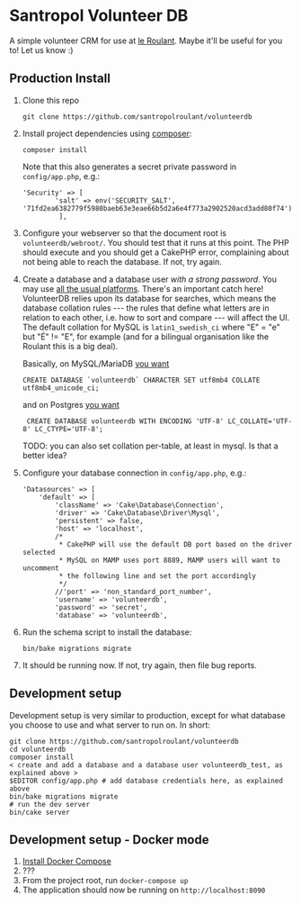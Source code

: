 Santropol Volunteer DB
======================

A simple volunteer CRM for use at [le Roulant](https://santropolroulant.org). Maybe it'll be useful for you to! Let us know :)

## Production Install

1. Clone this repo
    ```
    git clone https://github.com/santropolroulant/volunteerdb
    ```
2. Install project dependencies using [composer](https://getcomposer.org):
    ```
    composer install
    ```
    Note that this also generates a secret private password in `config/app.php`, e.g.:
    ```
    'Security' => [
            'salt' => env('SECURITY_SALT', '71fd2ea6382779f5980baeb63e3eae66b5d2a6e4f773a2902520acd3add80f74'),
             ],
    ```
3. Configure your webserver so that the document root is `volunteerdb/webroot/`.
   You should test that it runs at this point. The PHP should execute and you should get a CakePHP error, complaining about not being able to reach the database. If not, try again.
2. Create a database and a database user _with a strong password_. You may use [all the usual platforms](https://book.cakephp.org/3.0/en/orm/database-basics.html#supported-databases).
    There's an important catch here! VolunteerDB relies upon its database for searches,
    which means the database collation rules --- the rules that define what letters are
    in relation to each other, i.e. how to sort and compare --- will affect the UI.
    The default collation for MySQL is `latin1_swedish_ci` where "E" = "e" but "É" != "E",
    for example (and for a bilingual organisation like the Roulant this is a big deal).

    Basically, on MySQL/MariaDB [you want](https://dev.mysql.com/doc/refman/8.0/en/charset-collation-implementations.html)
    ```
    CREATE DATABASE `volunteerdb` CHARACTER SET utf8mb4 COLLATE utf8mb4_unicode_ci;
    ```
   and on Postgres [you want](https://www.postgresql.org/docs/9.3/static/multibyte.html)
   ```
    CREATE DATABASE volunteerdb WITH ENCODING 'UTF-8' LC_COLLATE='UTF-8' LC_CTYPE='UTF-8';
   ```
   TODO: you can also set collation per-table, at least in mysql. Is that a better idea?
4. Configure your database connection in `config/app.php`, e.g.:
    ```
    'Datasources' => [
        'default' => [
            'className' => 'Cake\Database\Connection',
            'driver' => 'Cake\Database\Driver\Mysql',
            'persistent' => false,
            'host' => 'localhost',
            /*
             * CakePHP will use the default DB port based on the driver selected
             * MySQL on MAMP uses port 8889, MAMP users will want to uncomment
             * the following line and set the port accordingly
             */
            //'port' => 'non_standard_port_number',
            'username' => 'volunteerdb',
            'password' => 'secret',
            'database' => 'volunteerdb',
    ```
3. Run the schema script to install the database:
    ```
    bin/bake migrations migrate
    ```
5. It should be running now. If not, try again, then file bug reports.

## Development setup

Development setup is very similar to production, except for what database you choose to use and what server to run on. In short:

    git clone https://github.com/santropolroulant/volunteerdb
    cd volunteerdb
    composer install
    < create and add a database and a database user volunteerdb_test, as explained above >
    $EDITOR config/app.php # add database credentials here, as explained above
    bin/bake migrations migrate
    # run the dev server
    bin/cake server

## Development setup - Docker mode

1. [Install Docker Compose](https://docs.docker.com/compose/install/)
2. ???
3. From the project root, run `docker-compose up`
3. The application should now be running on `http://localhost:8090`




